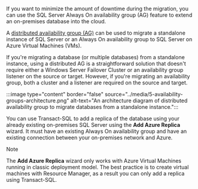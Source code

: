 
If you want to minimize the amount of downtime during the migration, you can use the SQL Server Always On availability group (AG) feature to extend an on-premises database into the cloud. 

A [distributed availability group (AG)](/azure/azure-sql/migration-guides/virtual-machines/sql-server-distributed-availability-group-migrate-standalone-instance) can be used to migrate a standalone instance of SQL Server or an Always On availability group to SQL Server on Azure Virtual Machines (VMs).  

If you're migrating a database (or multiple databases) from a standalone instance, using a distributed AG is a straightforward solution that doesn't require either a Windows Server Failover Cluster or an availability group listener on the source or target. However, if you're migrating an availability group, both a cluster and a listener are required on the source and target.

:::image type="content" border="false" source="../media/5-availability-groups-architecture.png" alt-text="An architecture diagram of distributed availability group to migrate databases from a standalone instance.":::

You can use Transact-SQL to add a replica of the database using your already existing on-premises SQL Server using the **Add Azure Replica** wizard. It must have an existing Always On availability group and have an existing connection between your on-premises network and Azure.

> [!NOTE]
> The **Add Azure Replica** wizard only works with Azure Virtual Machines running in classic deployment model. The best practice is to create virtual machines with Resource Manager, as a result you can only add a replica using Transact-SQL.
